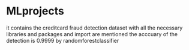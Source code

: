 # MLprojects
it contains the creditcard fraud detection dataset
with all the necessary libraries and packages and import are mentioned
the acccuary of the detection is 0.9999
by randomforestclassifier
